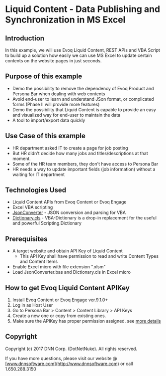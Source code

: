 ﻿# Liquid Content - Data Publishing and Synchronization in MS Excel

## Introduction

In this example, we will use Evoq Liquid Content, REST APIs and VBA Script to build up a solution how easily we can use MS Excel to update certain contents on the website pages in just seconds.

## Purpose of this example

- Demo the possibility to remove the dependency of Evoq Product and Persona Bar when dealing with web contents
- Avoid end-user to learn and understand JSon format, or complicated forms (Phase II will provide more features)
- Demo the possibility that Liquid Content is capable to provide an easy and visualized way for end-user to maintain the data
- A tool to import/export data quickly

## Use Case of this example

- HR department asked IT to create a page for job posting
- But HR didn't decide how many jobs and titles/descriptions at that moment.
- Some of the HR team members, they don't have access to Persona Bar
- HR needs a way to update important fields (job information) without a waiting for IT department

## Technologies Used

- Liquid Content APIs from Evoq Content or Evoq Engage
- Excel VBA scripting
- [JsonConverter] - JSON conversion and parsing for VBA 
- [Dictionary.cls] - VBA-Dictionary is a drop-in replacement for the useful and powerful Scripting.Dictionary

## Prerequisites

- A target website and obtain API Key of Liquid Content
  - This API Key shall have permission to read and write Content Types and Content Items
- Enable Excel micro with file extension ".xlsm"
- Load JsonConverter.bas and Dictionary.cls in Excel micro


## How to get Evoq Liquid Content APIKey

1. Install Evoq Content or Evoq Engage ver.9.1.0+
2. Log in as Host User
3. Go to Persona Bar &gt; Content &gt; Content Library &gt; API Keys
4. Create a new one or copy from existing ones.
5. Make sure the APIKey has proper permission assigned.
see [more details](http://www.dnnsoftware.com/docs/content-managers/structured-content/create-api-key.html)


Copyright
----

Copyright (c) 2017 DNN Corp. (DotNetNuke). All rights reserved.

If you have more questions, please visit our website @ [www.dnnsoftware.com](http://www.dnnsoftware.com) or call 1.650.288.3150





   [JsonConverter]: <https://github.com/VBA-tools/VBA-JSON.git>
   [Dictionary.cls]: <https://github.com/VBA-tools/VBA-Dictionary.git>